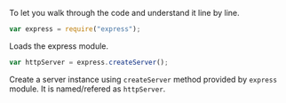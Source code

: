 
To let you walk through the code and understand it line by line.

```js
var express = require("express");
```
Loads the express module. 

```js
var httpServer = express.createServer();
```
Create a server instance using ```createServer``` method provided by ```express``` module. It is named/refered as ```httpServer```. 

